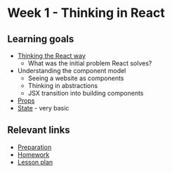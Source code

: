 # Week 1 - Thinking in React

## Learning goals
- [Thinking the React way](https://reactjs.org/docs/thinking-in-react.html)
  - What was the initial problem React solves?
- Understanding the component model
  - Seeing a website as components
  - Thinking in abstractions
  - JSX transition into building components
- [Props](https://reactjs.org/docs/components-and-props.html)
- [State](https://reactjs.org/docs/state-and-lifecycle.html) - very basic

## Relevant links
* [Preparation](preparation.md)
* [Homework](homework.md)
* [Lesson plan](lesson-plan.md)
